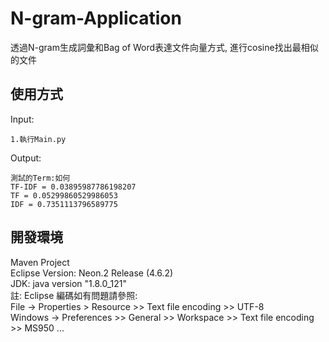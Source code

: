 # N-gram-Application
透過N-gram生成詞彙和Bag of Word表達文件向量方式, 進行cosine找出最相似的文件

## 使用方式
Input:</br>
```
1.執行Main.py
```
Output:</br>
```
測試的Term:如何
TF-IDF = 0.03895987786198207
TF = 0.05299860529986053
IDF = 0.7351113796589775
```

## 開發環境
Maven Project</br>
Eclipse Version: Neon.2 Release (4.6.2)</br>
JDK: java version "1.8.0_121"</br>
註: Eclipse 編碼如有問題請參照:</br>
File -> Properties > Resource >> Text file encoding >> UTF-8</br>
Windows -> Preferences >> General >> Workspace >> Text file encoding >> MS950 ... 
